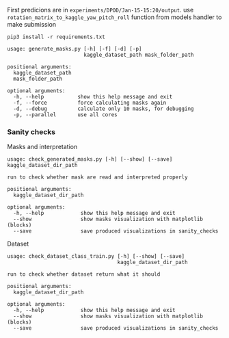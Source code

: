 First predicions are in  `experiments/DPOD/Jan-15-15:20/output`. use `rotation_matrix_to_kaggle_yaw_pitch_roll` function from models handler to make submission

```
pip3 install -r requirements.txt
```

```
usage: generate_masks.py [-h] [-f] [-d] [-p]
                         kaggle_dataset_path mask_folder_path

positional arguments:
  kaggle_dataset_path
  mask_folder_path

optional arguments:
  -h, --help           show this help message and exit
  -f, --force          force calculating masks again
  -d, --debug          calculate only 10 masks, for debugging
  -p, --parallel       use all cores
```

### Sanity checks
Masks and interpretation
```
usage: check_generated_masks.py [-h] [--show] [--save] kaggle_dataset_dir_path

run to check whether mask are read and interpreted properly

positional arguments:
  kaggle_dataset_dir_path

optional arguments:
  -h, --help            show this help message and exit
  --show                show masks visualization with matplotlib (blocks)
  --save                save produced visualizations in sanity_checks
```

Dataset
```
usage: check_dataset_class_train.py [-h] [--show] [--save]
                                    kaggle_dataset_dir_path

run to check whether dataset return what it should

positional arguments:
  kaggle_dataset_dir_path

optional arguments:
  -h, --help            show this help message and exit
  --show                show masks visualization with matplotlib (blocks)
  --save                save produced visualizations in sanity_checks
```